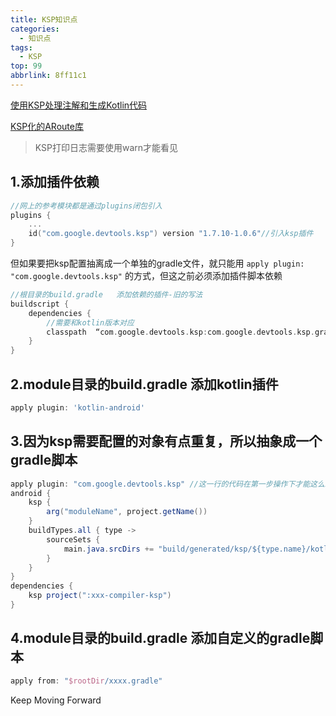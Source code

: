 ```yaml
---
title: KSP知识点
categories:
  - 知识点
tags:
  - KSP
top: 99
abbrlink: 8ff11c1
---
```




[使用KSP处理注解和生成Kotlin代码](https://juejin.cn/post/7157881407057559589)

[KSP化的ARoute库](https://github.com/JailedBird/ArouterKspCompiler)

<!-- more -->

> KSP打印日志需要使用warn才能看见



## 1.添加插件依赖

```kotlin
//网上的参考模块都是通过plugins闭包引入 
plugins {
    ...
    id("com.google.devtools.ksp") version "1.7.10-1.0.6"//引入ksp插件
}
```

但如果要把ksp配置抽离成一个单独的gradle文件，就只能用 `apply plugin: "com.google.devtools.ksp"` 的方式，但这之前必须添加插件脚本依赖

```groovy
//根目录的build.gradle   添加依赖的插件-旧的写法
buildscript {
    dependencies {
        //需要和kotlin版本对应
        classpath  “com.google.devtools.ksp:com.google.devtools.ksp.gradle.plugin:$versions.ksp”
    }
}

```



## 2.module目录的build.gradle 添加kotlin插件

```groovy
apply plugin: 'kotlin-android'

```



## 3.因为ksp需要配置的对象有点重复，所以抽象成一个gradle脚本

```java
apply plugin: "com.google.devtools.ksp" //这一行的代码在第一步操作下才能这么编写
android {
    ksp {
        arg("moduleName", project.getName())
    }
    buildTypes.all { type ->
        sourceSets {
            main.java.srcDirs += "build/generated/ksp/${type.name}/kotlin"
        }
    }
}
dependencies {
    ksp project(":xxx-compiler-ksp")
}

```



## 4.module目录的build.gradle 添加自定义的gradle脚本

```groovy
apply from: "$rootDir/xxxx.gradle"
```



Keep Moving Forward
